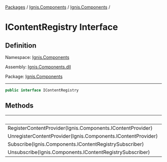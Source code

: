 [Packages](../../README.md) / [Ignis.Components](../README.md) / [Ignis.Components](README.md) /

# IContentRegistry Interface

## Definition

Namespace: [Ignis.Components](README.md)

Assembly: [Ignis.Components.dll](../README.md)

Package: [Ignis.Components](https://www.nuget.org/packages/Ignis.Components)

---

```csharp
public interface IContentRegistry
```

## Methods

|                                                              | Summary |
| ------------------------------------------------------------ | ------- |
| RegisterContentProvider(Ignis.Components.IContentProvider)   |         |
| UnregisterContentProvider(Ignis.Components.IContentProvider) |         |
| Subscribe(Ignis.Components.IContentRegistrySubscriber)       |         |
| Unsubscribe(Ignis.Components.IContentRegistrySubscriber)     |         |
